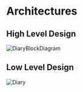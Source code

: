 # Architectures
## High Level Design
![DiaryBlockDiagram](https://user-images.githubusercontent.com/63805043/132371597-bf970d97-9ca3-4613-9d73-44c1b61b9b48.png)
## Low Level Design
![Diary](https://user-images.githubusercontent.com/63805043/132368565-b8aa4b76-1af1-43f3-aebc-f258bda14d03.png)
